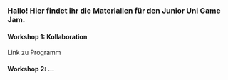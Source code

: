 ### Hallo! Hier findet ihr die Materialien für den Junior Uni Game Jam.

#### Workshop 1: Kollaboration
Link zu Programm

#### Workshop 2: ...
